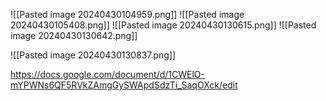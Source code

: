![[Pasted image 20240430104959.png]]
![[Pasted image 20240430105408.png]]
![[Pasted image 20240430130615.png]]
![[Pasted image 20240430130642.png]]

![[Pasted image 20240430130837.png]]

https://docs.google.com/document/d/1CWElO-mYPWNs6QF5RVkZAmgGySWApdSdzTi_SaqOXck/edit